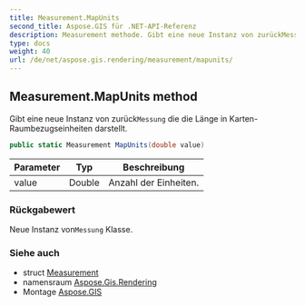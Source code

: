 ```yaml
---
title: Measurement.MapUnits
second_title: Aspose.GIS für .NET-API-Referenz
description: Measurement methode. Gibt eine neue Instanz von zurückMessung die die Länge in KartenRaumbezugseinheiten darstellt.
type: docs
weight: 40
url: /de/net/aspose.gis.rendering/measurement/mapunits/
---
```

## Measurement.MapUnits method

Gibt eine neue Instanz von zurück`Messung` die die Länge in Karten-Raumbezugseinheiten darstellt.

```csharp
public static Measurement MapUnits(double value)
```

| Parameter | Typ | Beschreibung |
| --- | --- | --- |
| value | Double | Anzahl der Einheiten. |

### Rückgabewert

Neue Instanz von`Messung` Klasse.

### Siehe auch

* struct [Measurement](../)
* namensraum [Aspose.Gis.Rendering](../../measurement/)
* Montage [Aspose.GIS](../../../)


